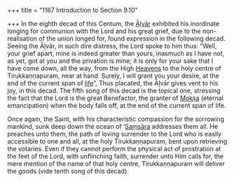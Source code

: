 +++
title = "1167 Introduction to Section 9.10"

+++
In the eighth decad of this Centum, the [Āḻvār](/definition/aḻvar#vaishnavism "show Āḻvār definitions") exhibited his inordinate longing for communion with the Lord and his great grief, due to the non-realisation of the union longed for, found expression in the following decad. Seeing the Āḻvār, in such dire distress, the Lord spoke to him thus: “Well, your grief apart, mine is indeed greater than yours, inasmuch as I have not, as yet, got at you and the privation is mine; it is only for your sake that I have come down, all the way, from the High [Heavens](/definition/heaven#history "show Heavens definitions") to the holy centre of Tirukkaṇṇapuram, near at hand. Surely, I will grant you your desire, at the end of the current span of [life](/definition/life#history "show life definitions")”, Thus placated, the Āḻvār gives vent to his joy, in this decad. The fifth song of this decad is the topical one, stressing the fact that the Lord is the great Benefactor, the granter of [Mokṣa](/definition/moksha#vaishnavism "show Mokṣa definitions") (eternal emancipation) when the body falls off, at the end of the current span of life.

Once again, the Saint, with his characteristic compassion for the sorrowing mankind, sunk deep down the ocean of ‘[Saṃsāra](/definition/samsara#history "show Saṃsāra definitions") addresses them all. He preaches unto them, the path of loving surrender to the Lord who is easily accessible to one and all, at the holy Tirukkaṇṇapuram, bent upon retrieving the votaries. Even if they cannot perform the physical act of prostration at the feet of the Lord, with unflinching faith, surrender unto Him calls for, the mere mention of the name of that holy centre, Tirukkaṇṇapuram will deliver the goods (vide tenth song of this decad).


